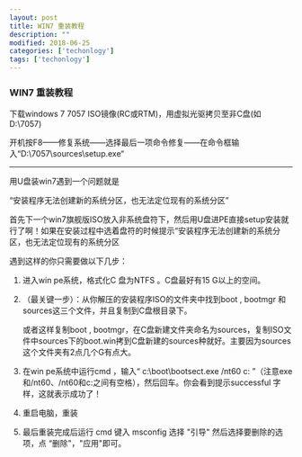```yaml
---
layout: post
title: WIN7 重装教程
description: ""
modified: 2018-06-25
categories: ['techonlogy']
tags: ['techonlogy']
---
```


### WIN7 重装教程

下载windows 7 7057 ISO镜像(RC或RTM)，用虚拟光驱拷贝至非C盘(如D:\7057)

开机按F8——修复系统——选择最后一项命令修复——在命令框输入“D:\7057\sources\setup.exe“

---

用U盘装win7遇到一个问题就是

“安装程序无法创建新的系统分区，也无法定位现有的系统分区”

首先下一个win7旗舰版ISO放入非系统盘符下，然后用U盘进PE直接setup安装就行了啊！如果在安装过程中选着盘符的时候提示“安装程序无法创建新的系统分区，也无法定位现有的系统分区

遇到这样的你只需要做以下几步：
1. 进入win pe系统，格式化C 盘为NTFS 。C盘最好有15 G以上的空间。

2. （最关键一步）：从你解压的安装程序ISO的文件夹中找到boot , bootmgr 和sources这三个文件，并且复制到C盘根目录下。

    或者这样复制boot , bootmgr，在C盘新建文件夹命名为sources，复制ISO文件中sources下的boot.win拷到C盘新建的sources种就好。主要因为sources这个文件夹有2点几个G有点大。

3. 在win pe系统中运行cmd ，输入“ c:\boot\bootsect.exe /nt60 c: ”（注意exe和/nt60、/nt60和c:之间有空格），然后回车。你会看到提示successful 字样，这就表示成功了！

4. 重启电脑，重装

5. 最后重装完成后运行 cmd 键入 msconfig 选择 "引导" 然后选择要删除的选项，点 “删除"，"应用"即可。

